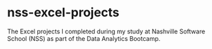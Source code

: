# nss-excel-projects
The Excel projects I completed during my study at Nashville Software School (NSS) as part of the Data Analytics Bootcamp.
